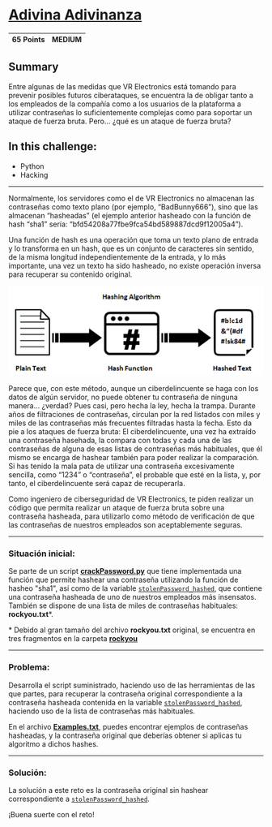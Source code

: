# **[Adivina Adivinanza](https://immune.hackrocks.com/challenges/start/adivina-adivinanza)**

| 65 Points | MEDIUM |
|-----------|--------|

## Summary
Entre algunas de las medidas que VR Electronics está tomando para prevenir posibles futuros ciberataques, se encuentra la de obligar tanto a los empleados de la compañía como a los usuarios de la plataforma a utilizar contraseñas lo suficientemente complejas como para soportar un ataque de fuerza bruta. Pero… ¿qué es un ataque de fuerza bruta?

## In this challenge:
- Python
- Hacking

---

Normalmente, los servidores como el de VR Electronics no almacenan las contraseñas como texto plano (por ejemplo, “BadBunny666”), sino que las almacenan “hasheadas” (el ejemplo anterior hasheado con la función de hash “sha1” sería: “bfd54208a77fbe9fca54bd589887dcd9f12005a4”).

Una función de hash es una operación que toma un texto plano de entrada y lo transforma en un hash, que es un conjunto de caracteres sin sentido, de la misma longitud independientemente de la entrada, y lo más importante, una vez un texto ha sido hasheado, no existe operación inversa para recuperar su contenido original.

![Diagram of text hashing](images/hashing-diagram.png)

Parece que, con este método, aunque un ciberdelincuente se haga con los datos de algún servidor, no puede obtener tu contraseña de ninguna manera… ¿verdad? Pues casi, pero hecha la ley, hecha la trampa. Durante años de filtraciones de contraseñas, circulan por la red listados con miles y miles de las contraseñas más frecuentes filtradas hasta la fecha. Esto da pie a los ataques de fuerza bruta:
El ciberdelincuente, una vez ha extraído una contraseña hasehada, la compara con todas y cada una de las contraseñas de alguna de esas listas de contraseñas más habituales, que él mismo se encarga de hashear también para poder realizar la comparación. Si has tenido la mala pata de utilizar una contraseña excesivamente sencilla, como “1234” o “contraseña”, el probable que esté en la lista, y, por tanto, el ciberdelincuente será capaz de recuperarla.

Como ingeniero de ciberseguridad de VR Electronics, te piden realizar un código que permita realizar un ataque de fuerza bruta sobre una contraseña hasheada, para utilizarlo como método de verificación de que las contraseñas de nuestros empleados son aceptablemente seguras.

---

### **Situación inicial:**
Se parte de un script **[crackPassword.py](crackPassword.py)** que tiene implementada una función que permite hashear una contraseña utilizando la función de hasheo "sha1", así como de la variable [`stolenPassword_hashed`](crackPassword.py#L10), que contiene una contraseña hasheada de uno de nuestros empleados más insensatos. También se dispone de una lista de miles de contraseñas habituales: **rockyou.txt***.

\* Debido al gran tamaño del archivo **rockyou.txt** original, se encuentra en tres fragmentos en la carpeta **[rockyou](rockyou/)**

---

### **Problema:**
Desarrolla el script suministrado, haciendo uso de las herramientas de las que partes, para recuperar la contraseña original correspondiente a la contraseña hasheada contenida en la variable [`stolenPassword_hashed`](crackPassword.py#L10), haciendo uso de la lista de contraseñas más habituales.

En el archivo **[Examples.txt](Examples.txt)**, puedes encontrar ejemplos de contraseñas hasheadas, y la contraseña original que deberías obtener si aplicas tu algoritmo a dichos hashes.

---

### **Solución:**
La solución a este reto es la contraseña original sin hashear correspondiente a [`stolenPassword_hashed`](crackPassword.py#L10).

¡Buena suerte con el reto!